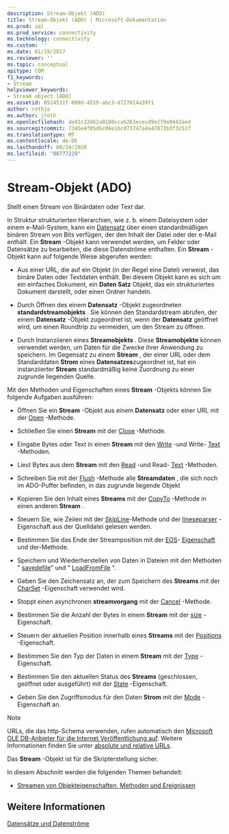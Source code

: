 ```yaml
---
description: Stream-Objekt (ADO)
title: Stream-Objekt (ADO) | Microsoft-Dokumentation
ms.prod: sql
ms.prod_service: connectivity
ms.technology: connectivity
ms.custom: ''
ms.date: 01/19/2017
ms.reviewer: ''
ms.topic: conceptual
apitype: COM
f1_keywords:
- Stream
helpviewer_keywords:
- Stream object [ADO]
ms.assetid: 0514531f-009d-4519-abc3-d727014a39f1
author: rothja
ms.author: jroth
ms.openlocfilehash: de91c32d62a0180ccab263ececd9e2f9e0442aed
ms.sourcegitcommit: 7345e4f05d6c06e1bcd73747a4a47873b3f3251f
ms.translationtype: MT
ms.contentlocale: de-DE
ms.lasthandoff: 08/24/2020
ms.locfileid: "88777229"
---
```

# <a name="stream-object-ado"></a>Stream-Objekt (ADO)
Stellt einen Stream von Binärdaten oder Text dar.  
  
 In Struktur strukturierten Hierarchien, wie z. b. einem Dateisystem oder einem e-Mail-System, kann ein [Datensatz](./record-object-ado.md) über einen standardmäßigen binären Stream von Bits verfügen, der den Inhalt der Datei oder der e-Mail enthält. Ein **Stream** -Objekt kann verwendet werden, um Felder oder Datensätze zu bearbeiten, die diese Datenströme enthalten. Ein **Stream** -Objekt kann auf folgende Weise abgerufen werden:  
  
-   Aus einer URL, die auf ein Objekt (in der Regel eine Datei) verweist, das binäre Daten oder Textdaten enthält. Bei diesem Objekt kann es sich um ein einfaches Dokument, ein **Daten Satz** Objekt, das ein strukturiertes Dokument darstellt, oder einen Ordner handeln.  
  
-   Durch Öffnen des einem **Datensatz** -Objekt zugeordneten **standardstreamobjekts** . Sie können den Standardstream abrufen, der einem **Datensatz** -Objekt zugeordnet ist, wenn der **Datensatz** geöffnet wird, um einen Roundtrip zu vermeiden, um den Stream zu öffnen.  
  
-   Durch Instanziieren eines **Streamobjekts** . Diese **Streamobjekte** können verwendet werden, um Daten für die Zwecke ihrer Anwendung zu speichern. Im Gegensatz zu einem **Stream** , der einer URL oder dem Standarddaten **Strom** eines **Datensatzes**zugeordnet ist, hat ein instanziierter **Stream** standardmäßig keine Zuordnung zu einer zugrunde liegenden Quelle.  
  
 Mit den Methoden und Eigenschaften eines **Stream** -Objekts können Sie folgende Aufgaben ausführen:  
  
-   Öffnen Sie ein **Stream** -Objekt aus einem **Datensatz** oder einer URL mit der [Open](./open-method-ado-stream.md) -Methode.  
  
-   Schließen Sie einen **Stream** mit der [Close](./close-method-ado.md) -Methode.  
  
-   Eingabe Bytes oder Text in einen **Stream** mit den [Write](./write-method.md) -und Write- [Text](./writetext-method.md) -Methoden.  
  
-   Liest Bytes aus dem **Stream** mit den [Read](./read-method.md) -und Read- [Text](./readtext-method.md) -Methoden.  
  
-   Schreiben Sie mit der [Flush](./flush-method-ado.md) -Methode alle **Streamdaten** , die sich noch im ADO-Puffer befinden, in das zugrunde liegende Objekt  
  
-   Kopieren Sie den Inhalt eines **Streams** mit der [CopyTo](./copyto-method-ado.md) -Methode in einen anderen **Stream** .  
  
-   Steuern Sie, wie Zeilen mit der [SkipLine](./skipline-method.md)-Methode und der [lineseparser](./lineseparator-property-ado.md) -Eigenschaft aus der Quelldatei gelesen werden.  
  
-   Bestimmen Sie das Ende der Streamposition mit der [EOS](./eos-property.md)- [Eigenschaft](./seteos-method.md) und der-Methode.  
  
-   Speichern und Wiederherstellen von Daten in Dateien mit den Methoden " [savedefile](./savetofile-method.md)" und " [LoadFromFile](./loadfromfile-method-ado.md) ".  
  
-   Geben Sie den Zeichensatz an, der zum Speichern des **Streams** mit der [CharSet](./charset-property-ado.md) -Eigenschaft verwendet wird.  
  
-   Stoppt einen asynchronen **streamvorgang** mit der [Cancel](./cancel-method-ado.md) -Methode.  
  
-   Bestimmen Sie die Anzahl der Bytes in einem **Stream** mit der [size](./size-property-ado-stream.md) -Eigenschaft.  
  
-   Steuern der aktuellen Position innerhalb eines **Streams** mit der [Positions](./position-property-ado.md) -Eigenschaft.  
  
-   Bestimmen Sie den Typ der Daten in einem **Stream** mit der [Type](./type-property-ado-stream.md) -Eigenschaft.  
  
-   Bestimmen Sie den aktuellen Status des **Streams** (geschlossen, geöffnet oder ausgeführt) mit der [State](./state-property-ado.md) -Eigenschaft.  
  
-   Geben Sie den Zugriffsmodus für den Daten **Strom** mit der [Mode](./mode-property-ado.md) -Eigenschaft an.  
  
> [!NOTE]
>  URLs, die das http-Schema verwenden, rufen automatisch den [Microsoft OLE DB-Anbieter für die Internet Veröffentlichung auf](../../guide/appendixes/microsoft-ole-db-provider-for-internet-publishing.md). Weitere Informationen finden Sie unter [absolute und relative URLs](../../guide/data/absolute-and-relative-urls.md).  
  
 Das **Stream** -Objekt ist für die Skripterstellung sicher.  
  
 In diesem Abschnitt werden die folgenden Themen behandelt:  
  
-   [Streamen von Objekteigenschaften, Methoden und Ereignissen](./stream-object-properties-methods-and-events.md)  
  
## <a name="see-also"></a>Weitere Informationen  
 [Datensätze und Datenströme](../../guide/data/records-and-streams.md)
